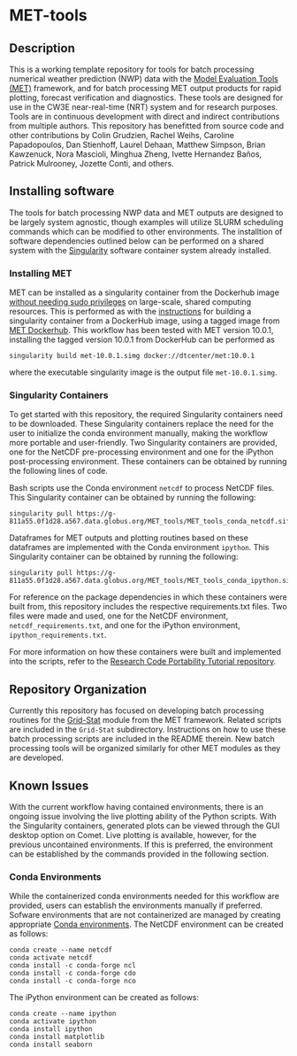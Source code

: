 # MET-tools

## Description
This is a working template repository for tools for batch processing numerical
weather prediction (NWP) data with the [Model Evaluation Tools (MET)](https://met.readthedocs.io/en/latest/index.html)
framework, and for batch processing MET output products for rapid plotting,
forecast verification and diagnostics. These tools are designed for use in the
CW3E near-real-time (NRT) system and for research purposes. Tools are in
continuous development with direct and indirect contributions from multiple
authors. This repository has benefitted from source code and other
contributions by Colin Grudzien, Rachel Weihs, Caroline Papadopoulos,
Dan Stienhoff, Laurel Dehaan, Matthew Simpson, Brian Kawzenuck, Nora Mascioli,
Minghua Zheng, Ivette Hernandez Ba&ntilde;os, Patrick Mulrooney, Jozette Conti, and others.

## Installing software
The tools for batch processing NWP data and MET outputs are designed to be
largely system agnostic, though examples will utilize SLURM scheduling commands
which can be modified to other environments. The installtion of software
dependencies outlined below can be performed on a shared system with the
[Singularity](https://docs.sylabs.io/guides/latest/user-guide/) software container
system already installed.

### Installing MET
MET can be installed as a singularity container from the Dockerhub image
[without needing sudo privileges](https://docs.sylabs.io/guides/latest/user-guide/introduction.html#security-and-privilege-escalation)
on large-scale, shared computing resources.  This is performed as with the
[instructions](https://docs.sylabs.io/guides/latest/user-guide/build_a_container.html#downloading-a-existing-container-from-docker-hub)
for building a singularity container from a DockerHub image, using a tagged image
from [MET Dockerhub](https://hub.docker.com/r/dtcenter/met). 
This workflow has been tested with MET version 10.0.1, installing the tagged version
10.0.1 from DockerHub can be performed as
```
singularity build met-10.0.1.simg docker://dtcenter/met:10.0.1
```
where the executable singularity image is the output file `met-10.0.1.simg`.

### Singularity Containers
To get started with this repository, the required Singularity containers need to be downloaded.
These Singularity containers replace the need for the user to initialize the 
conda environment manually, making the workflow more portable and user-friendly. Two Singularity 
containers are provided, one for the NetCDF pre-processing environment and one for the 
iPython post-processing environment. These containers can be obtained by running the following lines of code.

Bash scripts use the Conda environment `netcdf` to process
NetCDF files. This Singularity container can be obtained by running the following:

```
singularity pull https://g-811a55.0f1d28.a567.data.globus.org/MET_tools/MET_tools_conda_netcdf.sif
```

Dataframes for MET outputs and plotting routines based on these dataframes
are implemented with the Conda environment `ipython`. This Singularity container 
can be obtained by running the following:
```
singularity pull https://g-811a55.0f1d28.a567.data.globus.org/MET_tools/MET_tools_conda_ipython.sif
```

For reference on the package dependencies in which these containers were built from, 
this repository includes the respective requirements.txt files. Two files were made 
and used, one for the NetCDF environment, `netcdf_requirements.txt`, and one for the 
iPython environment, `ipython_requirements.txt`.  

For more information on how these containers were built and implemented into the scripts, 
refer to the [Research Code Portability Tutorial repository](https://github.com/CW3E/Research-Code-Portability-Tutorial).

## Repository Organization
Currently this repository has focused on developing batch processing routines for
the [Grid-Stat](https://met.readthedocs.io/en/latest/Users_Guide/grid-stat.html)
module from the MET framework. Related scripts are included in the `Grid-Stat`
subdirectory. Instructions on how to use these batch processing scripts
are included in the README therein. New batch processing tools will be
organized similarly for other MET modules as they are developed.

## Known Issues
With the current workflow having contained environments, there is an 
ongoing issue involving the live plotting ability of the Python scripts. 
With the Singularity containers, generated plots can be viewed through 
the GUI desktop option on Comet. Live plotting is available, however, for 
the previous uncontained environments. If this is preferred, the 
environment can be established by the commands provided in the following section.

### Conda Environments
While the containerized conda environments needed for this workflow are provided, users 
can establish the environments manually if preferred. Sofware environments that are not 
containerized are managed by creating appropriate [Conda environments](https://docs.conda.io/projects/conda/en/latest/user-guide/tasks/manage-environments.html).
The NetCDF environment can be created as follows:
```
conda create --name netcdf
conda activate netcdf
conda install -c conda-forge ncl
conda install -c conda-forge cdo
conda install -c conda-forge nco
```

The iPython environment can be created as follows:
```
conda create --name ipython
conda activate ipython
conda install ipython
conda install matplotlib
conda install seaborn
```
